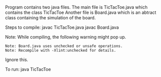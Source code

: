 Program contains two java files.
The main file is TicTacToe.java which contains the class TicTacToe
Another file is Board.java which is an abtract class containing the simulation of the board.

Steps to compile:
javac TicTacToe.java
javac Board.java

Note:
While compiling, the following warning might pop up.

	Note: Board.java uses unchecked or unsafe operations.
	Note: Recompile with -Xlint:unchecked for details.

Ignore this.

To run:
java TicTacToe

